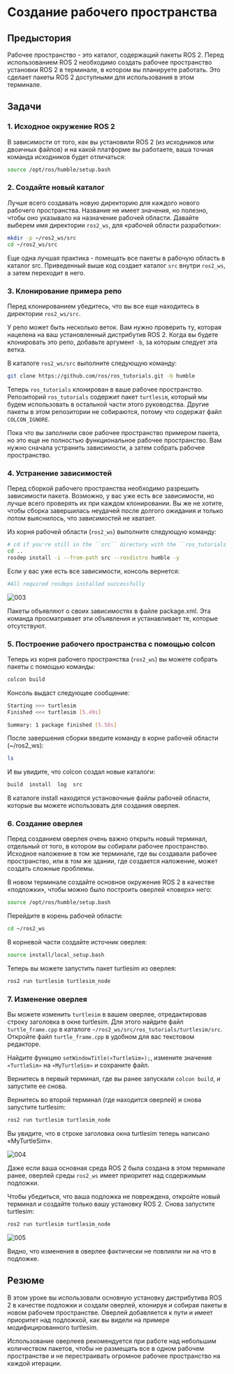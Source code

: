 # Создание рабочего пространства

## Предыстория

Рабочее пространство - это каталог, содержащий пакеты ROS 2. Перед использованием ROS 2 необходимо создать рабочее пространство установки ROS 2 в терминале, в котором вы планируете работать. Это сделает пакеты ROS 2 доступными для использования в этом терминале.

## Задачи

### 1. Исходное окружение ROS 2

В зависимости от того, как вы установили ROS 2 (из исходников или двоичных файлов) и на какой платформе вы работаете, ваша точная команда исходников будет отличаться:

```bash
source /opt/ros/humble/setup.bash
```

### 2. Создайте новый каталог

Лучше всего создавать новую директорию для каждого нового рабочего пространства. Название не имеет значения, но полезно, чтобы оно указывало на назначение рабочей области. Давайте выберем имя директории `ros2_ws`, для «рабочей области разработки»:

```bash
mkdir -p ~/ros2_ws/src
cd ~/ros2_ws/src
```

Еще одна лучшая практика - помещать все пакеты в рабочую область в каталог src. Приведенный выше код создает каталог `src` внутри `ros2_ws`, а затем переходит в него.

### 3. Клонирование примера репо

Перед клонированием убедитесь, что вы все еще находитесь в директории `ros2_ws/src`.

У репо может быть несколько веток. Вам нужно проверить ту, которая нацелена на ваш установленный дистрибутив ROS 2. Когда вы будете клонировать это репо, добавьте аргумент `-b`, за которым следует эта ветка.

В каталоге `ros2_ws/src` выполните следующую команду:

```bash
git clone https://github.com/ros/ros_tutorials.git -b humble
```

Теперь `ros_tutorials` клонирован в ваше рабочее пространство. Репозиторий `ros_tutorials` содержит пакет `turtlesim`, который мы будем использовать в остальной части этого руководства. Другие пакеты в этом репозитории не собираются, потому что содержат файл `COLCON_IGNORE`.

Пока что вы заполнили свое рабочее пространство примером пакета, но это еще не полностью функциональное рабочее пространство. Вам нужно сначала устранить зависимости, а затем собрать рабочее пространство.

### 4. Устранение зависимостей

Перед сборкой рабочего пространства необходимо разрешить зависимости пакета. Возможно, у вас уже есть все зависимости, но лучше всего проверять их при каждом клонировании. Вы же не хотите, чтобы сборка завершилась неудачей после долгого ожидания и только потом выяснилось, что зависимостей не хватает.

Из корня рабочей области (`ros2_ws`) выполните следующую команду:

```bash
# cd if you're still in the ``src`` directory with the ``ros_tutorials`` clone
cd ..
rosdep install -i --from-path src --rosdistro humble -y
```

Если у вас уже есть все зависимости, консоль вернется:

```bash
#All required rosdeps installed successfully
```

![003](images/003.png)

Пакеты объявляют о своих зависимостях в файле package.xml. Эта команда просматривает эти объявления и устанавливает те, которые отсутствуют.

### 5. Построение рабочего пространства с помощью colcon

Теперь из корня рабочего пространства (`ros2_ws`) вы можете собрать пакеты с помощью команды:

```bash
colcon build
```

Консоль выдаст следующее сообщение:

```bash
Starting >>> turtlesim
Finished <<< turtlesim [5.49s]

Summary: 1 package finished [5.58s]
```

После завершения сборки введите команду в корне рабочей области (~/ros2_ws):

```bash
ls
```

И вы увидите, что colcon создал новые каталоги:

```bash
build  install  log  src
```

В каталоге install находятся установочные файлы рабочей области, которые вы можете использовать для создания оверлея.

### 6. Создание оверлея

Перед созданием оверлея очень важно открыть новый терминал, отдельный от того, в котором вы собирали рабочее пространство. Исходное наложение в том же терминале, где вы создавали рабочее пространство, или в том же здании, где создается наложение, может создать сложные проблемы.

В новом терминале создайте основное окружение ROS 2 в качестве «подложки», чтобы можно было построить оверлей «поверх» него:

```bash
source /opt/ros/humble/setup.bash
```

Перейдите в корень рабочей области:

```bash
cd ~/ros2_ws
```

В корневой части создайте источник оверлея:

```bash
source install/local_setup.bash
```

Теперь вы можете запустить пакет turtlesim из оверлея:

```bash
ros2 run turtlesim turtlesim_node
```

### 7. Изменение оверлея

Вы можете изменить `turtlesim` в вашем оверлее, отредактировав строку заголовка в окне turtlesim. Для этого найдите файл `turtle_frame.cpp` в каталоге `~/ros2_ws/src/ros_tutorials/turtlesim/src`. Откройте файл `turtle_frame.cpp` в удобном для вас текстовом редакторе.

Найдите функцию `setWindowTitle(«TurtleSim»);`, измените значение `«TurtleSim»` на `«MyTurtleSim»` и сохраните файл.

Вернитесь в первый терминал, где вы ранее запускали `colcon build`, и запустите ее снова.

Вернитесь во второй терминал (где находится оверлей) и снова запустите turtlesim:

```bash
ros2 run turtlesim turtlesim_node
```

Вы увидите, что в строке заголовка окна turtlesim теперь написано «MyTurtleSim».

![004](images/004.png)

Даже если ваша основная среда ROS 2 была создана в этом терминале ранее, оверлей среды `ros2_ws` имеет приоритет над содержимым подложки.

Чтобы убедиться, что ваша подложка не повреждена, откройте новый терминал и создайте только вашу установку ROS 2. Снова запустите turtlesim:

```bash
ros2 run turtlesim turtlesim_node
```

![005](images/005.png)

Видно, что изменения в оверлее фактически не повлияли ни на что в подложке.

## Резюме

В этом уроке вы использовали основную установку дистрибутива ROS 2 в качестве подложки и создали оверлей, клонируя и собирая пакеты в новом рабочем пространстве. Оверлей добавляется к пути и имеет приоритет над подложкой, как вы видели на примере модифицированного turtlesim.

Использование оверлеев рекомендуется при работе над небольшим количеством пакетов, чтобы не размещать все в одном рабочем пространстве и не перестраивать огромное рабочее пространство на каждой итерации.
